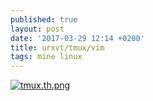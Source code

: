 ```yaml
---
published: true
layout: post
date: '2017-03-29 12:14 +0200'
title: urxvt/tmux/vim
tags: mine linux
---
```

[![tmux.th.png](https://images.weserv.nl/?url=//cdn.scrot.moe/images/2017/03/29/tmux.th.png)](https://images.weserv.nl/?url=//cdn.scrot.moe/images/2017/03/29/tmux.png)
